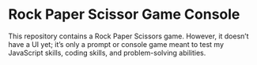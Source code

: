 # Rock Paper Scissor Game Console

This repository contains a Rock Paper Scissors game. However, it doesn’t have a UI yet; it’s only a prompt or console game meant to test my JavaScript skills, coding skills, and problem-solving abilities.